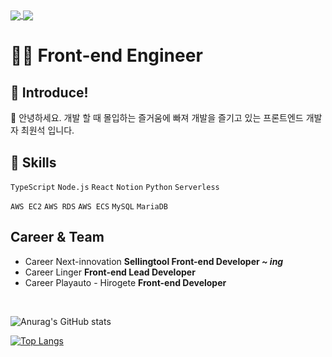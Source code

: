 <a href="https://github.com/anuraghazra/github-readme-stats">
  <img align="center" src="https://komarev.com/ghpvc/?username=luke2327&color=blueviolet&" />
</a>
<a href="https://www.instagram.com/kirakira_rui/">
  <img align="center" src="https://img.shields.io/badge/Instagram-E4405F?logo=Instagram&logoColor=white" />
</a>

# 👨‍💻 Front-end Engineer 
## 👦 Introduce!
👋 안녕하세요. 개발 할 때 몰입하는 즐거움에 빠져 개발을 즐기고 있는 프론트엔드 개발자 최원석 입니다. <br />

## 🌈 Skills
`TypeScript` `Node.js` `React` `Notion` `Python` `Serverless`

`AWS EC2` `AWS RDS` `AWS ECS` `MySQL` `MariaDB` 

## Career & Team
- Career Next-innovation <b> Sellingtool Front-end Developer <i> ~ ing</i></b>
- Career Linger <b> Front-end Lead Developer </b> 
- Career Playauto - Hirogete <b> Front-end Developer </b>

<!-- 
## 일일 목표 [2021.10.11(월) ~ ]
1. 1일 1커밋
2. 알고리즘 풀이

## 장기 목표 [2021.09.03(금) ~ ]
1. 블로그 개설
2. JS -> TS
 -->
 
<br />

<!-- 통계를 나타냄 -->
![Anurag's GitHub stats](https://github-readme-stats.vercel.app/api?username=luke2327&show_icons=true&theme=radical)


<!-- 사용하는 언어를 나타냄 -->
[![Top Langs](https://github-readme-stats.vercel.app/api/top-langs/?username=luke2327)](https://github.com/anuraghazra/github-readme-stats)

<!--
**luke2327/luke2327** is a ✨ _special_ ✨ repository because its `README.md` (this file) appears on your GitHub profile.

Here are some ideas to get you started:

- 🔭 I’m currently working on ...
- 🌱 I’m currently learning ...
- 👯 I’m looking to collaborate on ...
- 🤔 I’m looking for help with ...
- 💬 Ask me about ...
- 📫 How to reach me: ...
- 😄 Pronouns: ...
- ⚡ Fun fact: ...
-->
